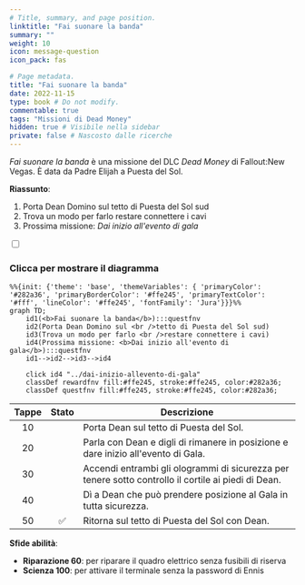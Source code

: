 ```yaml
---
# Title, summary, and page position.
linktitle: "Fai suonare la banda"
summary: ""
weight: 10
icon: message-question
icon_pack: fas

# Page metadata.
title: "Fai suonare la banda"
date: 2022-11-15
type: book # Do not modify.
commentable: true
tags: "Missioni di Dead Money"
hidden: true # Visibile nella sidebar
private: false # Nascosto dalle ricerche
---
```


<div class="fnv">


*Fai suonare la banda* è una missione del DLC *Dead Money* di Fallout:New Vegas. È data da Padre Elijah a Puesta del Sol.

**Riassunto**:
1. Porta Dean Domino sul tetto di Puesta del Sol sud
2. Trova un modo per farlo restare connettere i cavi
3. Prossima missione: *Dai inizio all'evento di gala*

<section class="chart-collapse">
<input type="checkbox" name="collapse2" id="handle2">
<h3 class="handle">
<label for="handle2">Clicca per mostrare il diagramma</label>
</h3>
<div class="content">

```mermaid
%%{init: {'theme': 'base', 'themeVariables': { 'primaryColor': '#282a36', 'primaryBorderColor': '#ffe245', 'primaryTextColor': '#fff', 'lineColor': '#ffe245', 'fontFamily': 'Jura'}}}%%
graph TD;
    id1(<b>Fai suonare la banda</b>):::questfnv
    id2(Porta Dean Domino sul <br />tetto di Puesta del Sol sud)
    id3(Trova un modo per farlo <br />restare connettere i cavi)
    id4(Prossima missione: <b>Dai inizio all'evento di gala</b>):::questfnv
    id1-->id2-->id3-->id4
    
    click id4 "../dai-inizio-allevento-di-gala"
    classDef rewardfnv fill:#ffe245, stroke:#ffe245, color:#282a36;
    classDef questfnv fill:#ffe245, stroke:#ffe245, color:#282a36;
```

</div>
</section>

| Tappe |       Stato        | Descrizione |
|:-----:|:------------------:| ----------- |
|                           10                          |            | Porta Dean sul tetto di Puesta del Sol.                                                                                                                                     |
|                           20                          |            | Parla con Dean e digli di rimanere in posizione e dare inizio all'evento di Gala.                                                                                           |
|                           30                          |            | Accendi entrambi gli ologrammi di sicurezza per tenere sotto controllo il cortile ai piedi di Dean.                                                                         |
|                           40                          |            | Dì a Dean che può prendere posizione al Gala in tutta sicurezza.                                                                                                            |
|                           50                          | :white_check_mark: | Ritorna sul tetto di Puesta del Sol con Dean.                                                                                                                               |



**Sfide abilità**:
- **Riparazione 60**: per riparare il quadro elettrico senza fusibili di riserva
- **Scienza 100**: per attivare il terminale senza la password di Ennis





</div>


